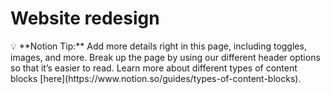 # Website redesign

<aside>
💡 **Notion Tip:** Add more details right in this page, including toggles, images, and more. Break up the page by using our different header options so that it’s easier to read. Learn more about different types of content blocks [here](https://www.notion.so/guides/types-of-content-blocks).

</aside>